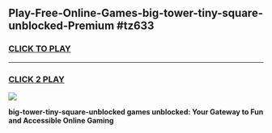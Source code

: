 
## Play-Free-Online-Games-big-tower-tiny-square-unblocked-Premium #tz633
<h3>
<a href="https://premium.freeplayer.one?title=big-tower-tiny-square-unblocked&ref=8M">CLICK TO PLAY</a></h3>
<hr>

<h3>
<a href="https://premium.freeplayer.one?title=big-tower-tiny-square-unblocked&ref=8M">CLICK 2 PLAY</a>
  
</h3>

<a href="https://premium.freeplayer.one?title=big-tower-tiny-square-unblocked&ref=8M"><img src="https://clearcache.store/games.png"></a>


**big-tower-tiny-square-unblocked games unblocked: Your Gateway to Fun and Accessible Online Gaming**
